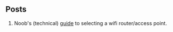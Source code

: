 ## Posts
1. Noob's (technical) [guide](./hardware/wifi-selection.md) to selecting a wifi router/access point.
